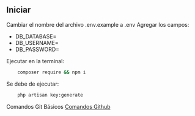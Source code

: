 ## Iniciar

Cambiar el nombre del archivo .env.example a .env
Agregar los campos:

- DB_DATABASE=
- DB_USERNAME=
- DB_PASSWORD=

Ejecutar en la terminal: 

```bash 
    composer require && npm i 
```

Se debe de ejecutar:

```bash 
    php artisan key:generate
```

Comandos Git Básicos
[Comandos Github](https://docs.google.com/document/d/1pTiwCeAn3glEYQI3lv8q9wnxyMmD5APw8ceDwEyXx1c/edit?usp=sharing)
